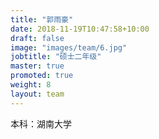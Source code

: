 ```yaml
---
title: "郭雨豪"
date: 2018-11-19T10:47:58+10:00
draft: false
image: "images/team/6.jpg"
jobtitle: "硕士二年级"
master: true
promoted: true
weight: 8
layout: team
---
```


本科：湖南大学  
